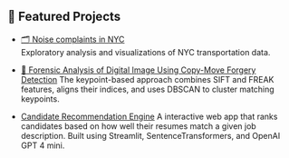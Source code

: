 ## 📁 Featured Projects

- [🗂 Noise complaints in NYC](https://github.com/Alex98329/Alex-portfolio/blob/main/Tech_test_DOT.ipynb)  
  Exploratory analysis and visualizations of NYC transportation data.

- [🧠 Forensic Analysis of Digital Image Using Copy-Move Forgery Detection](https://github.com/Alex98329/Alex-portfolio/blob/main/Project_Report%20-%20final%200513.pdf)
  The keypoint-based approach combines SIFT and FREAK features, aligns their indices, and uses DBSCAN to cluster matching keypoints.

- [Candidate Recommendation Engine](https://github.com/Alex98329/Candidate-Recommendation-Engine.git)
  A interactive web app that ranks candidates based on how well their resumes match a given job description. Built using Streamlit, SentenceTransformers, and OpenAI GPT 4 mini.
